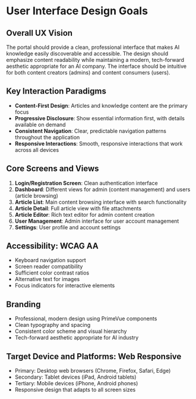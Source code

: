 # User Interface Design Goals

## Overall UX Vision
The portal should provide a clean, professional interface that makes AI knowledge easily discoverable and accessible. The design should emphasize content readability while maintaining a modern, tech-forward aesthetic appropriate for an AI company. The interface should be intuitive for both content creators (admins) and content consumers (users).

## Key Interaction Paradigms
- **Content-First Design**: Articles and knowledge content are the primary focus
- **Progressive Disclosure**: Show essential information first, with details available on demand
- **Consistent Navigation**: Clear, predictable navigation patterns throughout the application
- **Responsive Interactions**: Smooth, responsive interactions that work across all devices

## Core Screens and Views
1. **Login/Registration Screen**: Clean authentication interface
2. **Dashboard**: Different views for admin (content management) and users (article browsing)
3. **Article List**: Main content browsing interface with search functionality
4. **Article Detail**: Full article view with file attachments
5. **Article Editor**: Rich text editor for admin content creation
6. **User Management**: Admin interface for user account management
7. **Settings**: User profile and account settings

## Accessibility: WCAG AA
- Keyboard navigation support
- Screen reader compatibility
- Sufficient color contrast ratios
- Alternative text for images
- Focus indicators for interactive elements

## Branding
- Professional, modern design using PrimeVue components
- Clean typography and spacing
- Consistent color scheme and visual hierarchy
- Tech-forward aesthetic appropriate for AI industry

## Target Device and Platforms: Web Responsive
- Primary: Desktop web browsers (Chrome, Firefox, Safari, Edge)
- Secondary: Tablet devices (iPad, Android tablets)
- Tertiary: Mobile devices (iPhone, Android phones)
- Responsive design that adapts to all screen sizes 